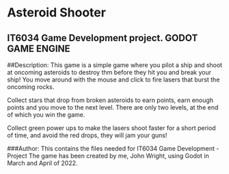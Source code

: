 # Asteroid Shooter
## IT6034 Game Development project. GODOT GAME ENGINE

##Description:
This game is a simple game where you pilot a ship and shoot at oncoming asteroids to destroy thm before
they hit you and break your ship! You move around with the mouse and click to fire lasers that burst the
oncoming rocks.

Collect stars that drop from broken asteroids to earn points, earn enough points and you move to the next
level. There are only two levels, at the end of which you win the game.

Collect green power ups to make the lasers shoot faster for a short period of time, and avoid the red drops,
they will jam your guns!

###Author:
This contains the files needed for IT6034 Game Development - Project
The game has been created by me, John Wright, using Godot in March and April of 2022.
